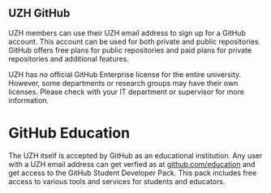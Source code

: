 ## UZH GitHub
UZH members can use their UZH email address to sign up for a GitHub account. 
This account can be used for both private and public repositories. GitHub offers free plans for public repositories and paid plans for private repositories and additional features. 

UZH has *no* official GitHub Enterprise license for the entire university. 
However, some departments or research groups may have their own licenses. Please check with your IT department or supervisor for more information.

# GitHub Education
The UZH itself is accepted by GitHub as an educational institution. 
Any user with a UZH email address can get verfied as at [github.com/education](https://github.com/education) and get access to the GitHub Student Developer Pack. 
This pack includes free access to various tools and services for students and educators.
